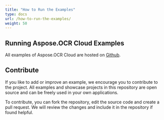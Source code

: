 ```yaml
---
title: "How to Run the Examples"
type: docs
url: /how-to-run-the-examples/
weight: 50
---
```


## **Running Aspose.OCR Cloud Examples**
All examples of Aspose.OCR Cloud are hosted on [Github](https://github.com/aspose-ocr-cloud).
## **Contribute**
If you like to add or improve an example, we encourage you to contribute to the project. All examples and showcase projects in this repository are open source and can be freely used in your own applications.

To contribute, you can fork the repository, edit the source code and create a pull request. We will review the changes and include it in the repository if found helpful.


